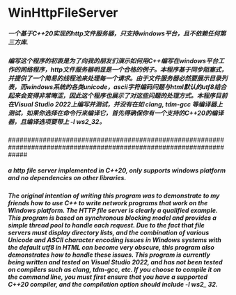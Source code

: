 # WinHttpFileServer

##### 一个基于C++20实现的http文件服务器，只支持windows平台，且不依赖任何第三方库.
##### 编写这个程序的初衷是为了向我的朋友们演示如何用C++编写在windows平台工作的网络程序，http文件服务器明显是一个合格的例子。本程序基于同步阻塞式，并提供了一个简易的线程池来处理每一个请求。由于文件服务器必然要展示目录列表，而windows系统的各类unicode，ascii字符编码问题与html默认的utf8结合起来会变得非常晦涩，因此这个程序也展示了对这些问题的处理方式。本程序目前在Visual Studio 2022上编写并测试，并没有在如 clang, tdm-gcc 等编译器上测试，如果你选择在命令行来编译它，首先得确保你有一个支持的C++20的编译器，且编译选项要带上 -l ws2_32。

#####################################################################################################################
##### a http file server implemented in C++20, only supports windows platform and no dependencies on other libraries.
##### The original intention of writing this program was to demonstrate to my friends how to use C++ to write network programs that work on the Windows platform. The HTTP file server is clearly a qualified example. This program is based on synchronous blocking model and provides a simple thread pool to handle each request. Due to the fact that file servers must display directory lists, and the combination of various Unicode and ASCII character encoding issues in Windows systems with the default utf8 in HTML can become very obscure, this program also demonstrates how to handle these issues. This program is currently being written and tested on Visual Studio 2022, and has not been tested on compilers such as clang, tdm-gcc, etc. If you choose to compile it on the command line, you must first ensure that you have a supported C++20 compiler, and the compilation option should include -l ws2_ 32.
